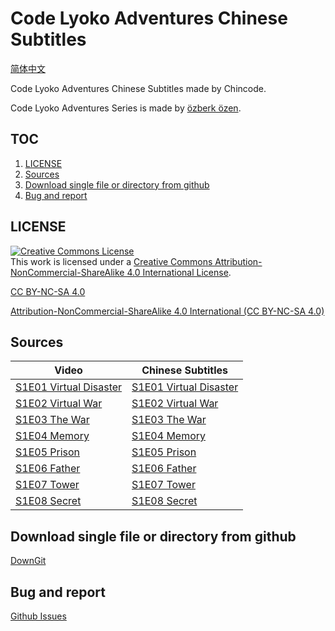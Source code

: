 # Code Lyoko Adventures Chinese Subtitles

[简体中文](README.zh-Hans.md)

Code Lyoko Adventures Chinese Subtitles made by Chincode.

Code Lyoko Adventures Series is made by [özberk özen](https://www.youtube.com/channel/UCZudDXXHMTzEeIZXr-eaB_w).

## TOC

1. [LICENSE](#LICENSE)
2. [Sources](#sources)
3. [Download single file or directory from github](#download-single-file-or-directory-from-github)
4. [Bug and report](#bug-and-report)

## LICENSE

<escape><a rel="license" href="http://creativecommons.org/licenses/by-nc-sa/4.0/"><img alt="Creative Commons License" style="border-width:0" src="https://i.creativecommons.org/l/by-nc-sa/4.0/88x31.png" /></a><br />This work is licensed under a <a rel="license" href="http://creativecommons.org/licenses/by-nc-sa/4.0/">Creative Commons Attribution-NonCommercial-ShareAlike 4.0 International License</a>.</escape>

[CC BY-NC-SA 4.0](LICENSE.md)

[Attribution-NonCommercial-ShareAlike 4.0 International (CC BY-NC-SA 4.0) ](https://creativecommons.org/licenses/by-nc-sa/4.0/deed.en)

## Sources

Video | Chinese Subtitles
--- | ---
[S1E01 Virtual Disaster](https://youtu.be/v=ZvuByaOZ7WA) | [S1E01 Virtual Disaster](Season%201/Code%20Lyoko%20Adventures%20%231%20-%20Virtual%20Disaster.ass)
[S1E02 Virtual War](https://youtu.be/v=2fLtfd1Yr0A) | [S1E02 Virtual War](Season%201/Code%20Lyoko%20Adventures%20%232%20-%20Virtual%20War.ass)
[S1E03 The War](https://youtu.be/v=UhxB5ydTxos) | [S1E03 The War](Season%201/Code%20Lyoko%20Adventures%20%233%20-%20The%20War.ass)
[S1E04 Memory](https://youtu.be/v=JfU_j_y9Og0) | [S1E04 Memory](Season%201/Code%20Lyoko%20Adventures%20%234%20-%20Memory.ass)
[S1E05 Prison](https://youtu.be/v=j0CtXBRjZDE) | [S1E05 Prison](Season%201/Code%20Lyoko%20Adventures%20%235%20-%20Prison.ass)
[S1E06 Father](https://youtu.be/v=SICp1LjoL64) | [S1E06 Father](Season%201/Code%20Lyoko%20Adventures%20%236%20-%20Father.ass)
[S1E07 Tower](https://youtu.be/v=EG8ZuMLIZqE) | [S1E07 Tower](Season%201/Code%20Lyoko%20Adventures%20%237%20-%20Tower.ass)
[S1E08 Secret](https://youtu.be/v=y8eLuV-0bZ0) | [S1E08 Secret](Season%201/Code%20Lyoko%20Adventures%20%238%20-%20Secret.ass)

## Download single file or directory from github

[DownGit](https://minhaskamal.github.io/DownGit/#/home)

## Bug and report

[Github Issues](https://github.com/Bourshevik0/subtitle_works/issues)
